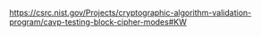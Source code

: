 https://csrc.nist.gov/Projects/cryptographic-algorithm-validation-program/cavp-testing-block-cipher-modes#KW
